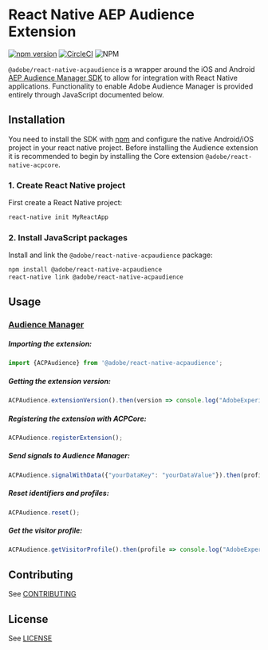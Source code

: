 
# React Native AEP Audience Extension

[![npm version](https://badge.fury.io/js/%40adobe%2Freact-native-acpaudience.svg)](https://badge.fury.io/js/%40adobe%2Freact-native-acpaudience) [![CircleCI](https://img.shields.io/circleci/project/github/adobe/react-native-acpaudience/master.svg?logo=circleci)](https://circleci.com/gh/adobe/workflows/react-native-acpaudience) ![NPM](https://img.shields.io/npm/l/@adobe/react-native-acpaudience.svg)

`@adobe/react-native-acpaudience` is a wrapper around the iOS and Android [AEP Audience Manager SDK](https://aep-sdks.gitbook.io/docs/using-mobile-extensions/adobe-audience-manager) to allow for integration with React Native applications. Functionality to enable Adobe Audience Manager is provided entirely through JavaScript documented below.


## Installation

You need to install the SDK with [npm](https://www.npmjs.com/) and configure the native Android/iOS project in your react native project. Before installing the Audience extension it is recommended to begin by installing the Core extension `@adobe/react-native-acpcore`.

### 1. Create React Native project

First create a React Native project:

```bash
react-native init MyReactApp
```

### 2. Install JavaScript packages

Install and link the `@adobe/react-native-acpaudience` package:

```bash
npm install @adobe/react-native-acpaudience
react-native link @adobe/react-native-acpaudience
```

## Usage

### [Audience Manager](https://aep-sdks.gitbook.io/docs/using-mobile-extensions/adobe-audience-manager)

##### Importing the extension:
```javascript
import {ACPAudience} from '@adobe/react-native-acpaudience';
```

##### Getting the extension version:

```javascript
ACPAudience.extensionVersion().then(version => console.log("AdobeExperienceSDK: ACPAudience version: " + version));
```

##### Registering the extension with ACPCore:

```javascript
ACPAudience.registerExtension();
```

##### Send signals to Audience Manager:
```javascript
ACPAudience.signalWithData({"yourDataKey": "yourDataValue"}).then(profile => console.log("AdobeExperienceSDK: Visitor Profile: " + profile));
```

##### Reset identifiers and profiles:
```javascript
ACPAudience.reset();
```

##### Get the visitor profile:
```javascript
ACPAudience.getVisitorProfile().then(profile => console.log("AdobeExperienceSDK: Visitor Profile: " + profile));
```

## Contributing
See [CONTRIBUTING](CONTRIBUTING.md)

## License
See [LICENSE](LICENSE)
